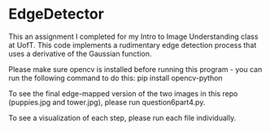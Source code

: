 # EdgeDetector
This an assignment I completed for my Intro to Image Understanding class at UofT. This code implements a rudimentary edge detection process that uses a derivative of the Gaussian function.

Please make sure opencv is installed before running this program - you can
run the following command to do this: pip install opencv-python

To see the final edge-mapped version of the two images in this repo (puppies.jpg and tower.jpg), please run question6part4.py.

To see a visualization of each step, please run each  file individually.
